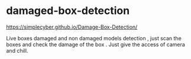 # damaged-box-detection
https://simplecyber.github.io/Damage-Box-Detection/

Live boxes damaged and non damaged models detection , just scan the boxes and check the damage of the box .
Just give the access of camera and chill.
